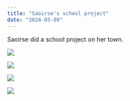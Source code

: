```yaml
---
title: "Saoirse's school project"
date: "2024-03-09"
---
```


Saoirse did a school project on her town.

![](images/20240309_1200468631215130979162102-461x1024.jpg)

![](images/20240309_120845766043096992928292-461x1024.jpg)

![](images/20240309_1236315777915928673014305-461x1024.jpg)

![](images/20240309_1237113176345267525235759-461x1024.jpg)
